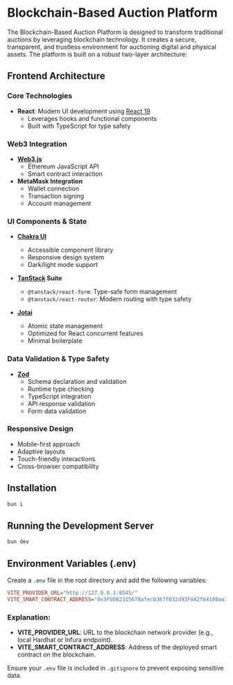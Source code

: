 # Blockchain-Based Auction Platform

The Blockchain-Based Auction Platform is designed to transform traditional auctions by leveraging blockchain technology. It creates a secure, transparent, and trustless environment for auctioning digital and physical assets. The platform is built on a robust two-layer architecture:

## Frontend Architecture

### Core Technologies
- **React**: Modern UI development using [React 19](https://react.dev/)
  - Leverages hooks and functional components
  - Built with TypeScript for type safety

### Web3 Integration
- **[Web3.js](https://web3js.readthedocs.io/en/v1.10.0/)**
  - Ethereum JavaScript API
  - Smart contract interaction
- **MetaMask Integration**
  - Wallet connection
  - Transaction signing
  - Account management

### UI Components & State
- **[Chakra UI](https://chakra-ui.com/)**
  - Accessible component library
  - Responsive design system
  - Dark/light mode support

- **[TanStack](https://tanstack.com/) Suite**
  - `@tanstack/react-form`: Type-safe form management
  - `@tanstack/react-router`: Modern routing with type safety

- **[Jotai](https://jotai.org/)**
  - Atomic state management
  - Optimized for React concurrent features
  - Minimal boilerplate

### Data Validation & Type Safety
- **[Zod](https://zod.dev/)**
  - Schema declaration and validation
  - Runtime type checking
  - TypeScript integration
  - API response validation
  - Form data validation

### Responsive Design
- Mobile-first approach
- Adaptive layouts
- Touch-friendly interactions
- Cross-browser compatibility

## Installation
```sh
bun i
```

## Running the Development Server
```sh
bun dev
```

## Environment Variables (.env)
Create a `.env` file in the root directory and add the following variables:

```ini
VITE_PROVIDER_URL="http://127.0.0.1:8545/"
VITE_SMART_CONTRACT_ADDRESS="0x5FbDB2315678afecb367f032d93F642f64180aa3"
```

### Explanation:
- **VITE_PROVIDER_URL**: URL to the blockchain network provider (e.g., local Hardhat or Infura endpoint).
- **VITE_SMART_CONTRACT_ADDRESS**: Address of the deployed smart contract on the blockchain.

Ensure your `.env` file is included in `.gitignore` to prevent exposing sensitive data.

